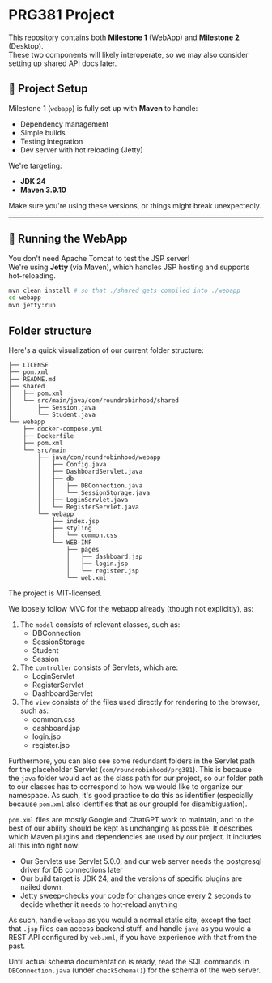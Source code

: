 # PRG381 Project

This repository contains both **Milestone 1** (WebApp) and **Milestone 2** (Desktop).  
These two components will likely interoperate, so we may also consider setting up shared API docs later.

## 🔧 Project Setup

Milestone 1 (`webapp`) is fully set up with **Maven** to handle:
- Dependency management
- Simple builds
- Testing integration
- Dev server with hot reloading (Jetty)

We're targeting:
- **JDK 24**
- **Maven 3.9.10**

Make sure you're using these versions, or things might break unexpectedly.

---

## 🚀 Running the WebApp

You don't need Apache Tomcat to test the JSP server!  
We're using **Jetty** (via Maven), which handles JSP hosting and supports hot-reloading.

```bash
mvn clean install # so that ./shared gets compiled into ./webapp
cd webapp
mvn jetty:run
```

## Folder structure
Here's a quick visualization of our current folder structure:

```text
├── LICENSE
├── pom.xml
├── README.md
├── shared
│   ├── pom.xml
│   └── src/main/java/com/roundrobinhood/shared
│       ├── Session.java
│       └── Student.java
└── webapp
    ├── docker-compose.yml
    ├── Dockerfile
    ├── pom.xml
    └── src/main
        ├── java/com/roundrobinhood/webapp
        │   ├── Config.java
        │   ├── DashboardServlet.java
        │   ├── db
        │   │   ├── DBConnection.java
        │   │   └── SessionStorage.java
        │   ├── LoginServlet.java
        │   └── RegisterServlet.java
        └── webapp
            ├── index.jsp
            ├── styling
            │   └── common.css
            └── WEB-INF
                ├── pages
                │   ├── dashboard.jsp
                │   ├── login.jsp
                │   └── register.jsp
                └── web.xml

```

The project is MIT-licensed.

We loosely follow MVC for the webapp already (though not explicitly), as:
1. The `model` consists of relevant classes, such as:
    - DBConnection
    - SessionStorage
    - Student
    - Session
2. The `controller` consists of Servlets, which are:
    - LoginServlet
    - RegisterServlet
    - DashboardServlet
3. The `view` consists of the files used directly for rendering to the browser, such as:
    - common.css
    - dashboard.jsp
    - login.jsp
    - register.jsp

Furthermore, you can also see some redundant folders in the Servlet path for the placeholder Servlet (`com/roundrobinhood/prg381`). This is because
the `java` folder would act as the class path for our project, so our folder path to our classes has to correspond to how we would like to organize our namespace.
As such, it's good practice to do this as identifier (especially because `pom.xml` also identifies that as our groupId for disambiguation).

`pom.xml` files are mostly Google and ChatGPT work to maintain, and to the best of our ability should be kept as unchanging as possible. It describes
which Maven plugins and dependencies are used by our project. It includes all this info right now:

- Our Servlets use Servlet 5.0.0, and our web server needs the postgresql driver for DB connections later
- Our build target is JDK 24, and the versions of specific plugins are nailed down.
- Jetty sweep-checks your code for changes once every 2 seconds to decide whether it needs to hot-reload anything

As such, handle `webapp` as you would a normal static site, except the fact that `.jsp` files can access backend stuff, and handle `java` as you
would a REST API configured by `web.xml`, if you have experience with that from the past.

Until actual schema documentation is ready, read the SQL commands in `DBConnection.java` (under `checkSchema()`) for the schema of the web server.
